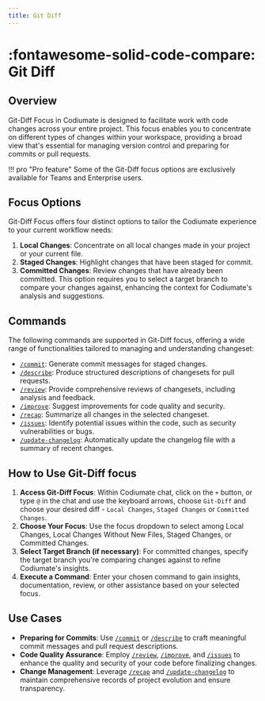 ```yaml
---
title: Git Diff
---
```


# :fontawesome-solid-code-compare: Git Diff

## Overview
Git-Diff Focus in Codiumate is designed to facilitate work with code changes across your entire project. This focus enables you to concentrate on different types of changes within your workspace, providing a broad view that's essential for managing version control and preparing for commits or pull requests.

!!! pro "Pro feature"
    Some of the Git-Diff focus options are exclusively available for Teams and Enterprise users.

## Focus Options
Git-Diff Focus offers four distinct options to tailor the Codiumate experience to your current workflow needs:

1. **Local Changes**: Concentrate on all local changes made in your project or your current file.
2. **Staged Changes**: Highlight changes that have been staged for commit.
3. **Committed Changes**: Review changes that have already been committed. This option requires you to select a target branch to compare your changes against, enhancing the context for Codiumate's analysis and suggestions.

## Commands
The following commands are supported in Git-Diff focus, offering a wide range of functionalities tailored to managing and understanding changeset:

- [`/commit`](../commands/commit.md): Generate commit messages for staged changes.
- [`/describe`](../commands/describe.md): Produce structured descriptions of changesets for pull requests.
- [`/review`](../commands/review.md): Provide comprehensive reviews of changesets, including analysis and feedback.
- [`/improve`](../commands/improve.md): Suggest improvements for code quality and security.
- [`/recap`](../commands/recap.md): Summarize all changes in the selected changeset.
- [`/issues`](../commands/issues.md): Identify potential issues within the code, such as security vulnerabilities or bugs.
- [`/update-changelog`](../commands/update-changelog.md): Automatically update the changelog file with a summary of recent changes.

## How to Use Git-Diff focus

1. **Access Git-Diff Focus**: Within Codiumate chat, click on the `+` button, or type `@` in the chat and use the keyboard arrows, choose `Git-Diff` and choose your desired diff - `Local Changes`, `Staged Changes` or `Committed Changes`.
2. **Choose Your Focus**: Use the focus dropdown to select among Local Changes, Local Changes Without New Files, Staged Changes, or Committed Changes.
3. **Select Target Branch (if necessary)**: For committed changes, specify the target branch you're comparing changes against to refine Codiumate's insights.
4. **Execute a Command**: Enter your chosen command to gain insights, documentation, review, or other assistance based on your selected focus.

## Use Cases

- **Preparing for Commits**: Use [`/commit`](../commands/commit.md) or [`/describe`](../commands/describe.md) to craft meaningful commit messages and pull request descriptions.
- **Code Quality Assurance**: Employ [`/review`](../commands/review.md), [`/improve`](../commands/improve.md), and [`/issues`](../commands/issues.md) to enhance the quality and security of your code before finalizing changes.
- **Change Management**: Leverage [`/recap`](../commands/recap.md) and [`/update-changelog`](../commands/update-changelog.md) to maintain comprehensive records of project evolution and ensure transparency.